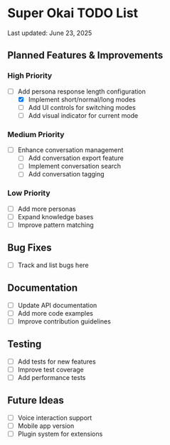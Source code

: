 # Super Okai TODO List

Last updated: June 23, 2025

## Planned Features & Improvements

### High Priority
- [ ] Add persona response length configuration
  - [x] Implement short/normal/long modes
  - [ ] Add UI controls for switching modes
  - [ ] Add visual indicator for current mode

### Medium Priority
- [ ] Enhance conversation management
  - [ ] Add conversation export feature
  - [ ] Implement conversation search
  - [ ] Add conversation tagging

### Low Priority
- [ ] Add more personas
- [ ] Expand knowledge bases
- [ ] Improve pattern matching

## Bug Fixes
- [ ] Track and list bugs here

## Documentation
- [ ] Update API documentation
- [ ] Add more code examples
- [ ] Improve contribution guidelines

## Testing
- [ ] Add tests for new features
- [ ] Improve test coverage
- [ ] Add performance tests

## Future Ideas
- [ ] Voice interaction support
- [ ] Mobile app version
- [ ] Plugin system for extensions